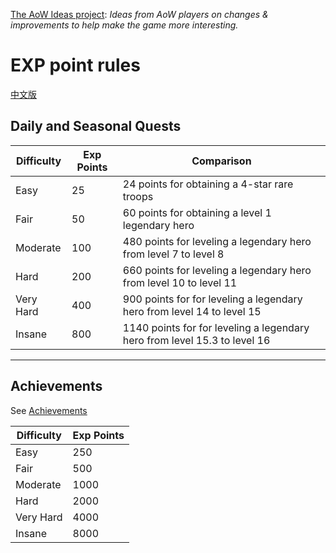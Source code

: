 [The AoW Ideas project](https://github.com/nefarious-kitsune/aow.ideas):
*Ideas from AoW players on changes & improvements to help make the game more interesting.*

# EXP point rules

[中文版](zh.exp-point-rules)

## Daily and Seasonal Quests

| Difficulty  | Exp Points | Comparison             |
| ----------- | -----------| ---------------------- |
| Easy        | 25         | 24 points for obtaining a 4-star rare troops |
| Fair        | 50         | 60 points for obtaining a level 1 legendary hero |
| Moderate    | 100        | 480 points for leveling a legendary hero from level 7 to level 8 |
| Hard        | 200        | 660 points for leveling a legendary hero from level 10 to level 11 |
| Very Hard   | 400        | 900 points for for leveling a legendary hero from level 14 to level 15  |
| Insane      | 800        | 1140 points for for leveling a legendary hero from level 15.3 to level 16  |

----

## Achievements

See [Achievements](achievements)

| Difficulty  | Exp Points |
| ----------- | -----------|
| Easy        | 250        |
| Fair        | 500        |
| Moderate    | 1000       |
| Hard        | 2000       |
| Very Hard   | 4000       |
| Insane      | 8000       |